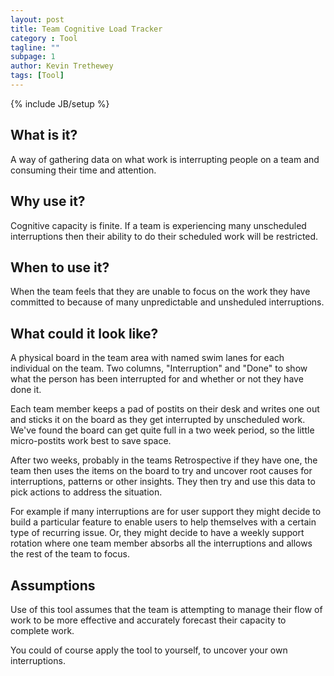 ```yaml
---
layout: post
title: Team Cognitive Load Tracker
category : Tool
tagline: ""
subpage: 1
author: Kevin Trethewey
tags: [Tool]
---
```

{% include JB/setup %}

## What is it?  
A way of gathering data on what work is interrupting people on a team and consuming their time and attention.

## Why use it?
Cognitive capacity is finite. If a team is experiencing many unscheduled interruptions then their ability to do their scheduled work will be restricted.

## When to use it?
When the team feels that they are unable to focus on the work they have committed to because of many unpredictable and unsheduled interruptions.

## What could it look like?
A physical board in the team area with named swim lanes for each individual on the team. Two columns, "Interruption" and "Done" to show what the person has been interrupted for and whether or not they have done it. 

Each team member keeps a pad of postits on their desk and writes one out and sticks it on the board as they get interrupted by unscheduled work. We've found the board can get quite full in a two week period, so the little micro-postits work best to save space.

After two weeks, probably in the teams Retrospective if they have one, the team then uses the items on the board to try and uncover root causes for interruptions, patterns or other insights. They then try and use this data to pick actions to address the situation.

For example if many interruptions are for user support they might decide to build a particular feature to enable users to help themselves with a certain type of recurring issue. Or, they might decide to have a weekly support rotation where one team member absorbs all the interruptions and allows the rest of the team to focus.

## Assumptions
Use of this tool assumes that the team is attempting to manage their flow of work to be more effective and accurately forecast their capacity to complete work.

You could of course apply the tool to yourself, to uncover your own interruptions.
